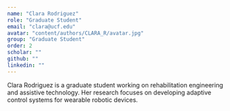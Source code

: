 ```yaml
---
name: "Clara Rodriguez"
role: "Graduate Student"
email: "clara@ucf.edu"
avatar: "content/authors/CLARA_R/avatar.jpg"
group: "Graduate Student"
order: 2
scholar: ""
github: ""
linkedin: ""
---
```


Clara Rodriguez is a graduate student working on rehabilitation engineering and assistive technology. Her research focuses on developing adaptive control systems for wearable robotic devices. 